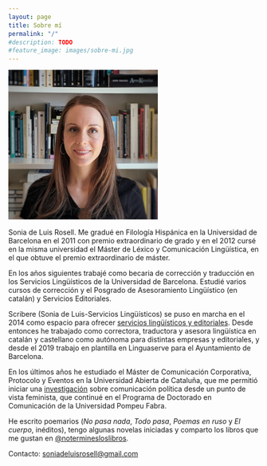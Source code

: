 ```yaml
---
layout: page
title: Sobre mí
permalink: "/"
#description: TODO
#feature_image: images/sobre-mi.jpg
---
```

<img src="images/sobre-mi.jpg" width="300">

Sonia de Luis Rosell. Me gradué en Filología Hispánica en la Universidad de Barcelona en el 2011 con premio extraordinario de grado y en el 2012 cursé en la misma universidad el Máster de Léxico y Comunicación Lingüística, en el que obtuve el premio extraordinario de máster. 

En los años siguientes trabajé como becaria de corrección y traducción en los Servicios Lingüísticos de la Universidad de Barcelona. Estudié varios cursos de corrección y el Posgrado de Asesoramiento Lingüístico (en catalán) y Servicios Editoriales. 

Scribere (Sonia de Luis-Servicios Lingüísticos) se puso en marcha en el 2014 como espacio para ofrecer [servicios lingüísticos y editoriales](servicios-linguisticos). Desde entonces he trabajado como correctora, traductora y asesora lingüística en catalán y castellano como autónoma para distintas empresas y editoriales, y desde el 2019 trabajo en plantilla en Linguaserve para el Ayuntamiento de Barcelona.

En los últimos años he estudiado el Máster de Comunicación Corporativa, Protocolo y Eventos en la Universidad Abierta de Cataluña, que me permitió iniciar una [investigación](investigacion) sobre comunicación política desde un punto de vista feminista, que continué en el Programa de Doctorado en Comunicación de la Universidad Pompeu Fabra.

He escrito poemarios (*No pasa nada*, *Todo pasa*, *Poemas en ruso* y *El cuerpo*, inéditos), tengo algunas novelas iniciadas y comparto los libros que me gustan en [@noterminesloslibros](no-termines-los-libros/).

Contacto: [soniadeluisrosell@gmail.com](mailto:soniadeluisrosell@gmail.com)
